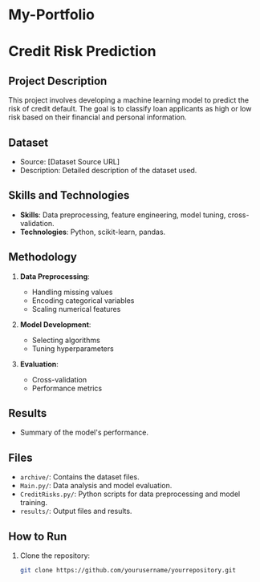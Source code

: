 # My-Portfolio

# Credit Risk Prediction

## Project Description
This project involves developing a machine learning model to predict the risk of credit default. The goal is to classify loan applicants as high or low risk based on their financial and personal information.

## Dataset
- Source: [Dataset Source URL]
- Description: Detailed description of the dataset used.

## Skills and Technologies
- **Skills**: Data preprocessing, feature engineering, model tuning, cross-validation.
- **Technologies**: Python, scikit-learn, pandas.

## Methodology
1. **Data Preprocessing**:
   - Handling missing values
   - Encoding categorical variables
   - Scaling numerical features

2. **Model Development**:
   - Selecting algorithms
   - Tuning hyperparameters

3. **Evaluation**:
   - Cross-validation
   - Performance metrics

## Results
- Summary of the model's performance.

## Files
- `archive/`: Contains the dataset files.
- `Main.py/`: Data analysis and model evaluation.
- `CreditRisks.py/`: Python scripts for data preprocessing and model training.
- `results/`: Output files and results.

## How to Run
1. Clone the repository:
   ```bash
   git clone https://github.com/yourusername/yourrepository.git
